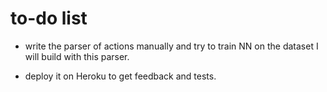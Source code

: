 # to-do list

- write the parser of actions manually and try to train NN on the dataset I will build with this parser.

- deploy it on Heroku to get feedback and tests.
